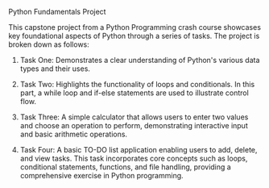 Python Fundamentals Project

This capstone project from a Python Programming crash course showcases key foundational aspects of Python through a series of tasks. The project is broken down as follows:

1. Task One: Demonstrates a clear understanding of Python's various data types and their uses.

2. Task Two: Highlights the functionality of loops and conditionals. In this part, a while loop and if-else statements are used to illustrate control flow.

3. Task Three: A simple calculator that allows users to enter two values and choose an operation to perform, demonstrating interactive input and basic arithmetic operations.

4. Task Four: A basic TO-DO list application enabling users to add, delete, and view tasks. This task incorporates core concepts such as loops, conditional statements, functions, and file handling, providing a comprehensive exercise in Python programming.
